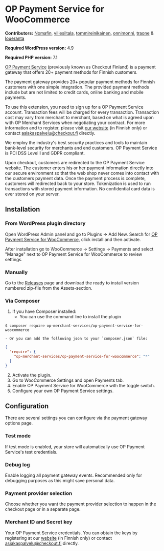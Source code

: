 # OP Payment Service for WooCommerce

**Contributors:** [Nomafin](https://github.com/nomafin), [villesiltala](https://github.com/villesiltala), [tommireinikainen](https://github.com/tommireinikainen), [onnimonni](https://github.com/onnimonni), [traone](https://github.com/traone) & [loueranta](https://github.com/loueranta)

**Required WordPress version:** 4.9

**Required PHP version:** 7.1

[OP Payment Service](https://www.checkout.fi) (previously known as Checkout Finland) is a payment gateway that offers 20+ payment methods for Finnish customers.

The payment gateway provides 20+ popular payment methods for Finnish customers with one simple integration. The provided payment methods include but are not limited to credit cards, online banking and mobile payments. 

To use this extension, you need to sign up for a OP Payment Service account. Transaction fees will be charged for every transaction. Transaction cost may vary from merchant to merchant, based on what is agreed upon with OP Merchant Services when negotiating your contract. For more information and to register, please visit [our website](https://www.checkout.fi)  (in Finnish only) or contact [asiakaspalvelu@checkout.fi](mailto:asiakaspalvelu@checkout.fi) directly.

We employ the industry's best security practices and tools to maintain bank-level security for merchants and end customers. OP Payment Service is PCI DSS Level I and GDPR compliant. 

Upon checkout, customers are redirected to the OP Payment Service website. The customer enters his or her payment information directly into our secure environment so that the web shop never comes into contact with the customers payment data. Once the payment process is complete, customers will redirected back to your store. Tokenization is used to run transactions with stored payment information. No confidential card data is ever stored on your server.

## Installation

### From WordPress plugin directory

Open WordPress Admin panel and go to Plugins -> Add New. Search for [OP Payment Service for WooCommerce](https://wordpress.org/plugins/op-payment-service-for-woocommerce/), click install and then activate. 

After installation go to WooCommerce -> Settings -> Payments and select "Manage" next to OP Payment Service for WooCommerce to review settings.

### Manually

Go to the [Releases](https://github.com/OPMerchantServices/op-payment-service-for-woocommerce/releases) page and download 
the ready to install version numbered zip-file from the Assets-section. 

### Via Composer

1. If you have Composer installed:
    - You can use the command line to install the plugin

```
$ composer require op-merchant-services/op-payment-service-for-woocommerce
```
    - Or you can add the following json to your `composer.json` file:

```json
{
  "require": {
    "op-merchant-services/op-payment-service-for-woocommerce": "*"
  }
}
```
2. Activate the plugin.
3. Go to WooCommerce Settings and open Payments tab.
4. Enable OP Payment Service for WooCommerce with the toggle switch.
5. Configure your own OP Payment Service settings.

## Configuration

There are several settings you can configure via the payment gateway options page.

### Test mode

If test mode is enabled, your store will automatically use OP Payment Service's test credentials.

### Debug log

Enable logging all payment gateway events. Recommended only for debugging purposes as this might save personal data.

### Payment provider selection

Choose whether you want the payment provider selection to happen in the checkout page or in a separate page.

### Merchant ID and Secret key

Your OP Payment Service credentials. You can obtain the keys by registering at our [website](https://www.checkout.fi) (in Finnish only) or contact [asiakaspalvelu@checkout.fi](mailto:asiakaspalvelu@checkout.fi) directly.
